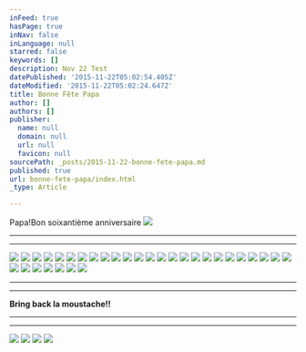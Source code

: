 ```yaml
---
inFeed: true
hasPage: true
inNav: false
inLanguage: null
starred: false
keywords: []
description: Nov 22 Test
datePublished: '2015-11-22T05:02:54.405Z'
dateModified: '2015-11-22T05:02:24.647Z'
title: Bonne Fête Papa
author: []
authors: []
publisher:
  name: null
  domain: null
  url: null
  favicon: null
sourcePath: _posts/2015-11-22-bonne-fete-papa.md
published: true
url: bonne-fete-papa/index.html
_type: Article

---
```

Papa!Bon soixantième
anniversaire ![](https://the-grid-user-content.s3-us-west-2.amazonaws.com/8fd41a49-05be-4afc-88c4-79963b6c0de3.JPG)

****

****
![](https://the-grid-user-content.s3-us-west-2.amazonaws.com/7829cbb9-0935-4081-835d-e93423dd4834.jpg)
![](https://the-grid-user-content.s3-us-west-2.amazonaws.com/08a0fe83-797d-4bca-887e-676a9c0a3a59.jpg)
![](https://the-grid-user-content.s3-us-west-2.amazonaws.com/b25d3328-d71d-4f64-9280-3ef3a370a1dd.jpg)
![](https://the-grid-user-content.s3-us-west-2.amazonaws.com/b60d96bd-23db-4749-9283-c194cfa4b0b3.jpg)
![](https://the-grid-user-content.s3-us-west-2.amazonaws.com/2dad7f59-c4ea-4cbb-b1e7-baae9fd54623.jpg)
![](https://the-grid-user-content.s3-us-west-2.amazonaws.com/81103a7f-471f-48d8-84e6-54507973547e.jpg)
![](https://the-grid-user-content.s3-us-west-2.amazonaws.com/8e00d54e-e735-436e-bc43-cf66fffcfe0c.jpg)
![](https://the-grid-user-content.s3-us-west-2.amazonaws.com/8abb4db0-c907-4751-a06d-8b01ad48288f.jpg)
![](https://the-grid-user-content.s3-us-west-2.amazonaws.com/7f29dbb6-b5ad-439c-957f-20c7505d8034.jpg)
![](https://the-grid-user-content.s3-us-west-2.amazonaws.com/fe948839-5579-4eee-ab40-4825ac1b9b6e.jpg)
![](https://the-grid-user-content.s3-us-west-2.amazonaws.com/ae5025c9-5b58-4528-9c8c-7dd5555debc9.jpg)
![](https://the-grid-user-content.s3-us-west-2.amazonaws.com/7315b141-8283-4ea5-b63b-c09bfc0ecb6f.png)
![](https://the-grid-user-content.s3-us-west-2.amazonaws.com/7211501f-858d-41e8-ba7e-55156168d77a.JPG)
![](https://the-grid-user-content.s3-us-west-2.amazonaws.com/d0b0ebe0-ec15-449d-967c-7d92cb408430.JPG)
![](https://the-grid-user-content.s3-us-west-2.amazonaws.com/d82cd829-068b-4ec7-906b-fdd73380865f.JPG)
![](https://the-grid-user-content.s3-us-west-2.amazonaws.com/0d6c2b96-7ddd-4eeb-95a1-8e0b5b31e839.JPG)
![](https://the-grid-user-content.s3-us-west-2.amazonaws.com/d8cc42c2-2f92-40fc-a12f-81f38340e62f.jpg)
![](https://the-grid-user-content.s3-us-west-2.amazonaws.com/7c9d330e-0654-4eba-a6ae-d859b5b89e53.jpg)
![](https://the-grid-user-content.s3-us-west-2.amazonaws.com/06972895-9339-4fbe-b9fe-69ca98ae3a97.jpg)
![](https://the-grid-user-content.s3-us-west-2.amazonaws.com/d19996d1-c05d-4026-8b11-f69c4d490735.JPG)
![](https://the-grid-user-content.s3-us-west-2.amazonaws.com/0d3890c4-c2ec-458b-a1f0-4558ed880fae.JPG)
![](https://the-grid-user-content.s3-us-west-2.amazonaws.com/344a25d2-9c84-422a-aaf4-0364ea806840.JPG)
![](https://the-grid-user-content.s3-us-west-2.amazonaws.com/184b08c3-7c70-4364-bc72-56d0d155401d.JPG)
![](https://the-grid-user-content.s3-us-west-2.amazonaws.com/d81a81e4-b022-4cf1-9435-1d9c55e64438.JPG)
![](https://the-grid-user-content.s3-us-west-2.amazonaws.com/2bfe13c2-c8c6-447e-9716-a750b90b81df.jpg)
![](https://the-grid-user-content.s3-us-west-2.amazonaws.com/35afffe0-a91d-41f2-b420-4be6727343f5.jpg)
![](https://the-grid-user-content.s3-us-west-2.amazonaws.com/b78768ba-1a87-448f-b635-0f14e556538c.jpg)
![](https://the-grid-user-content.s3-us-west-2.amazonaws.com/db15fd14-4b89-478b-8779-64d620e53fe7.jpg)
![](https://the-grid-user-content.s3-us-west-2.amazonaws.com/f6e57eec-f47a-4365-9622-426144a24b4d.jpg)
![](https://the-grid-user-content.s3-us-west-2.amazonaws.com/ed19cf0a-9dfc-45f0-8077-2cc22affb729.jpg)
![](https://the-grid-user-content.s3-us-west-2.amazonaws.com/a0a0f07d-6e9e-48dc-85ac-18ad7318c98b.jpg)
![](https://the-grid-user-content.s3-us-west-2.amazonaws.com/052dc015-26e0-439a-84bb-6b3d1e2f8044.jpg)

****

****

**Bring
back la moustache!!**

****

****
![](https://the-grid-user-content.s3-us-west-2.amazonaws.com/818800aa-d8c5-4122-b16d-f76b33e88d28.jpg)
![](https://the-grid-user-content.s3-us-west-2.amazonaws.com/86543c62-8ce5-46cb-a624-36386a60ef6e.jpg)
![](https://the-grid-user-content.s3-us-west-2.amazonaws.com/ee9a5c7d-00b3-43f7-a848-e91fd018bdd1.jpg)
![](https://the-grid-user-content.s3-us-west-2.amazonaws.com/e858b714-2e02-49b2-badc-166c4a1040c4.jpg)